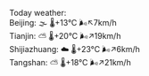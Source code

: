 Today weather:  
Beijing: 🌫  🌡️+13°C 🌬️↖7km/h  
Tianjin: ⛅️  🌡️+20°C 🌬️↗19km/h  
Shijiazhuang: ☁️   🌡️+23°C 🌬️↗6km/h  
Tangshan: ⛅️  🌡️+18°C 🌬️↗21km/h  
